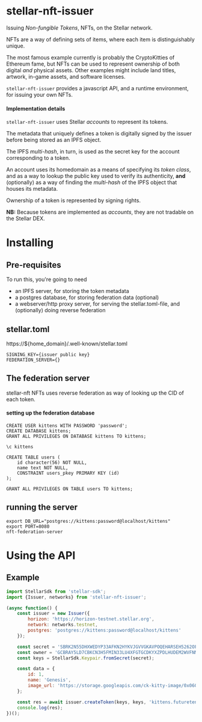 # stellar-nft-issuer

Issuing *Non-fungible Tokens*, NFTs, on the Stellar network.

NFTs are a way of defining sets of items, where each item is distinguishably unique.

The most famous example currently is probably the CryptoKitties of Ethereum fame, but NFTs
can be used to represent ownership of both digital *and* physical assets.
Other examples might include land titles, artwork, in-game assets, and software licenses.

`stellar-nft-issuer` provides a javascript API, and a runtime environment, for issuing your own NFTs.

#### Implementation details

`stellar-nft-issuer` uses Stellar *accounts* to represent its tokens.

The metadata that uniquely defines a token is digitally signed by the issuer
before being stored as an IPFS object.

The IPFS *multi-hash*, in turn, is used as the secret key for the
account corresponding to a token.

An account uses its homedomain as a means of specifying its *token class*,
and as a way to lookup the public key used to verify its authenticity, **and**
(optionally) as a way of finding the *multi-hash* of the IPFS object that houses its metadata.

Ownership of a token is represented by signing rights. 

**NB:** Because tokens are implemented as *accounts*, they are not tradable on the Stellar DEX.


# Installing

## Pre-requisites

To run this, you're going to need

* an IPFS server, for storing the token metadata
* a postgres database, for storing federation data (optional)
* a webserver/http proxy server, for serving the stellar.toml-file, and (optionally) doing reverse federation


## stellar.toml

https://${home_domain}/.well-known/stellar.toml

```
SIGNING_KEY={issuer public key}
FEDERATION_SERVER={}
```

## The federation server

stellar-nft NFTs uses reverse federation as way of looking up the CID of each token.

#### setting up the federation database

```
CREATE USER kittens WITH PASSWORD 'password';
CREATE DATABASE kittens;
GRANT ALL PRIVILEGES ON DATABASE kittens TO kittens;

\c kittens

CREATE TABLE users (
	id character(56) NOT NULL,
	name text NOT NULL,
	CONSTRAINT users_pkey PRIMARY KEY (id)
);

GRANT ALL PRIVILEGES ON TABLE users TO kittens;
```

## running the server

```
export DB_URL="postgres://kittens:password@localhost/kittens"
export PORT=8080
nft-federation-server
```


# Using the API

## Example

```javascript
import StellarSdk from 'stellar-sdk';
import {Issuer, networks} from 'stellar-nft-issuer';

(async function() {
    const issuer = new Issuer({
        horizon: 'https://horizon-testnet.stellar.org',
        network: networks.testnet,
        postgres: 'postgres://kittens:password@localhost/kittens'
    });

    const secret = 'SBRK2N55DHXWEDYP33AFKN2HYKVJGVVGKAVPOQEHARSEH5262OFS5BST';
    const owner = 'GCBRAY5LD7CBKCN3H5FMIN33LU4XFGTGCDKYXZPDLHUDEM2WVFNMIXCQ';
    const keys = StellarSdk.Keypair.fromSecret(secret);

    const data = {
        id: 1,
        name: 'Genesis',
        image_url: 'https://storage.googleapis.com/ck-kitty-image/0x06012c8cf97bead5deae237070f9587f8e7a266d/1.png'
    };

    const res = await issuer.createToken(keys, keys, 'kittens.futuretense.io', data, owner);
    console.log(res);
})();
```

